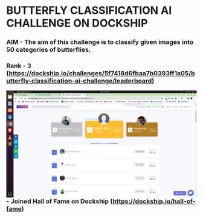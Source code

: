# BUTTERFLY CLASSIFICATION AI CHALLENGE ON DOCKSHIP

### AIM - The aim of this challenge is to classify given images into 50 categories of butterflies.

### Rank - 3 (https://dockship.io/challenges/5f7418d6fbaa7b0393ff1a05/butterfly-classification-ai-challenge/leaderboard)
<img src="Leaderboard.png"
     alt="Markdown Monster icon"
     style="float: left; margin-right: 10px;" />
###      - Joined Hall of Fame on Dockship (https://dockship.io/hall-of-fame)
